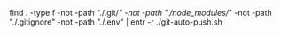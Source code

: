 find . -type f -not -path "./.git/*" -not -path "./node_modules/*" -not -path "./.gitignore" -not -path "./.env" | entr -r ./git-auto-push.sh